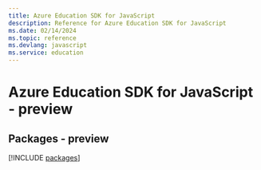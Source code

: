 ```yaml
---
title: Azure Education SDK for JavaScript
description: Reference for Azure Education SDK for JavaScript
ms.date: 02/14/2024
ms.topic: reference
ms.devlang: javascript
ms.service: education
---
```

# Azure Education SDK for JavaScript - preview
## Packages - preview
[!INCLUDE [packages](education-index.md)]
